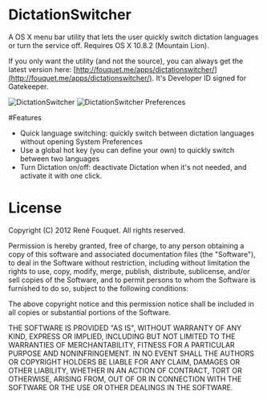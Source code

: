 DictationSwitcher
=================

A OS X menu bar utility that lets the user quickly switch dictation languages or turn the service off. Requires OS X 10.8.2 (Mountain Lion).

If you only want the utility (and not the source), you can always get the latest version here: [http://fouquet.me/apps/dictationswitcher/](http://fouquet.me/apps/dictationswitcher/). It's Developer ID signed for Gatekeeper.

![DictationSwitcher](http://fouquet.me/images/dictationswitcher/dictationswitcher.jpg)
![DictationSwitcher Preferences](http://fouquet.me/images/dictationswitcher/dictationswitcher_prefs.jpg)

#Features

* Quick language switching: quickly switch between dictation languages without opening System Preferences
* Use a global hot key (you can define your own) to quickly switch between two languages
* Turn Dictation on/off: deactivate Dictation when it's not needed, and activate it with one click.

# License

Copyright (C) 2012 René Fouquet. All rights reserved.

Permission is hereby granted, free of charge, to any person obtaining a copy of this software and associated documentation files (the "Software"), to deal in the Software without restriction, including without limitation the rights to use, copy, modify, merge, publish, distribute, sublicense, and/or sell copies of the Software, and to permit persons to whom the Software is furnished to do so, subject to the following conditions:

The above copyright notice and this permission notice shall be included in all copies or substantial portions of the Software.

THE SOFTWARE IS PROVIDED "AS IS", WITHOUT WARRANTY OF ANY KIND, EXPRESS OR IMPLIED, INCLUDING BUT NOT LIMITED TO THE WARRANTIES OF MERCHANTABILITY, FITNESS FOR A PARTICULAR PURPOSE AND NONINFRINGEMENT. IN NO EVENT SHALL THE AUTHORS OR COPYRIGHT HOLDERS BE LIABLE FOR ANY CLAIM, DAMAGES OR OTHER LIABILITY, WHETHER IN AN ACTION OF CONTRACT, TORT OR OTHERWISE, ARISING FROM, OUT OF OR IN CONNECTION WITH THE SOFTWARE OR THE USE OR OTHER DEALINGS IN THE SOFTWARE.